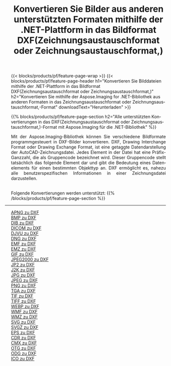 ﻿---
title: Konvertieren Sie Bilder aus anderen unterstützten Formaten mithilfe der .NET-Plattform in das Bildformat DXF(Zeichnungsaustauschformat oder Zeichnungsaustauschformat,) 
weight: 3920
url: /de/net/conversion/to/dxf 
lang: de
langdirlevel: 2
locales: zh-hans,ja,it,ru,de,es,fr,nl,id,lt,pl,pt,vi,tr,ko,zh-hant,ar,hi,th,sv,cs,uk,he
description: Mit Aspose.Imaging für die .NET-Bibliothek ist es einfach, von anderen unterstützten Bildformaten in DXF(Zeichnungsaustauschformat oder Zeichnungsaustauschformat,) zu konvertieren
---

{{< blocks/products/pf/feature-page-wrap >}}
{{< blocks/products/pf/feature-page-header h1="Konvertieren Sie Bilddateien mithilfe der .NET-Plattform in das Bildformat DXF(Zeichnungsaustauschformat oder Zeichnungsaustauschformat,)" h2="Konvertieren Sie mithilfe der Aspose.Imaging for .NET-Bibliothek aus anderen Formaten in das Zeichnungsaustauschformat oder Zeichnungsaustauschformat,-Format" downloadText="Herunterladen" >}}


{{% blocks/products/pf/feature-page-section  h2="Alle unterstützten Konvertierungen in das DXF(Zeichnungsaustauschformat oder Zeichnungsaustauschformat,)-Format mit Aspose.Imaging für die .NET-Bibliothek" %}}
<p align=justify>Mit der Aspose.Imaging-Bibliothek können Sie verschiedene Bildformate programmgesteuert in DXF-Bilder konvertieren. DXF, Drawing Interchange Format oder Drawing Exchange Format, ist eine getaggte Datendarstellung der AutoCAD-Zeichnungsdatei. Jedes Element in der Datei hat eine Präfix-Ganzzahl, die als Gruppencode bezeichnet wird. Dieser Gruppencode stellt tatsächlich das folgende Element dar und gibt die Bedeutung eines Datenelements für einen bestimmten Objekttyp an. DXF ermöglicht es, nahezu alle benutzerspezifischen Informationen in einer Zeichnungsdatei darzustellen.</p>
<br/>
Folgende Konvertierungen werden unterstützt:
{{% /blocks/products/pf/feature-page-section %}}
<div class="container-fluid productfamilypage bg-gray">
    <div class="convertypes bg-gray agp-content section">
        <div class="container">
		<hr style="margin-left:-20px;"/>
		<div class="row other-converters">
		    <div class='col-md-2 other-converter remove-lp remove-rp'><a href="/imaging/de/net/conversion/apng-to-dxf" >APNG zu DXF</a></div>
<div class='col-md-2 other-converter remove-lp remove-rp'><a href="/imaging/de/net/conversion/bmp-to-dxf" >BMP zu DXF</a></div>
<div class='col-md-2 other-converter remove-lp remove-rp'><a href="/imaging/de/net/conversion/dib-to-dxf" >DIB zu DXF</a></div>
<div class='col-md-2 other-converter remove-lp remove-rp'><a href="/imaging/de/net/conversion/dicom-to-dxf" >DICOM zu DXF</a></div>
<div class='col-md-2 other-converter remove-lp remove-rp'><a href="/imaging/de/net/conversion/djvu-to-dxf" >DJVU zu DXF</a></div>
<div class='col-md-2 other-converter remove-lp remove-rp'><a href="/imaging/de/net/conversion/dng-to-dxf" >DNG zu DXF</a></div>
<div class='col-md-2 other-converter remove-lp remove-rp'><a href="/imaging/de/net/conversion/emf-to-dxf" >EMF zu DXF</a></div>
<div class='col-md-2 other-converter remove-lp remove-rp'><a href="/imaging/de/net/conversion/emz-to-dxf" >EMZ zu DXF</a></div>
<div class='col-md-2 other-converter remove-lp remove-rp'><a href="/imaging/de/net/conversion/gif-to-dxf" >GIF zu DXF</a></div>
<div class='col-md-2 other-converter remove-lp remove-rp'><a href="/imaging/de/net/conversion/jpeg2000-to-dxf" >JPEG2000 zu DXF</a></div>
<div class='col-md-2 other-converter remove-lp remove-rp'><a href="/imaging/de/net/conversion/jp2-to-dxf" >JP2 zu DXF</a></div>
<div class='col-md-2 other-converter remove-lp remove-rp'><a href="/imaging/de/net/conversion/j2k-to-dxf" >J2K zu DXF</a></div>
<div class='col-md-2 other-converter remove-lp remove-rp'><a href="/imaging/de/net/conversion/jpg-to-dxf" >JPG zu DXF</a></div>
<div class='col-md-2 other-converter remove-lp remove-rp'><a href="/imaging/de/net/conversion/jpeg-to-dxf" >JPEG zu DXF</a></div>
<div class='col-md-2 other-converter remove-lp remove-rp'><a href="/imaging/de/net/conversion/png-to-dxf" >PNG zu DXF</a></div>
<div class='col-md-2 other-converter remove-lp remove-rp'><a href="/imaging/de/net/conversion/tga-to-dxf" >TGA zu DXF</a></div>
<div class='col-md-2 other-converter remove-lp remove-rp'><a href="/imaging/de/net/conversion/tif-to-dxf" >TIF zu DXF</a></div>
<div class='col-md-2 other-converter remove-lp remove-rp'><a href="/imaging/de/net/conversion/tiff-to-dxf" >TIFF zu DXF</a></div>
<div class='col-md-2 other-converter remove-lp remove-rp'><a href="/imaging/de/net/conversion/webp-to-dxf" >WEBP zu DXF</a></div>
<div class='col-md-2 other-converter remove-lp remove-rp'><a href="/imaging/de/net/conversion/wmf-to-dxf" >WMF zu DXF</a></div>
<div class='col-md-2 other-converter remove-lp remove-rp'><a href="/imaging/de/net/conversion/wmz-to-dxf" >WMZ zu DXF</a></div>
<div class='col-md-2 other-converter remove-lp remove-rp'><a href="/imaging/de/net/conversion/svg-to-dxf" >SVG zu DXF</a></div>
<div class='col-md-2 other-converter remove-lp remove-rp'><a href="/imaging/de/net/conversion/svgz-to-dxf" >SVGZ zu DXF</a></div>
<div class='col-md-2 other-converter remove-lp remove-rp'><a href="/imaging/de/net/conversion/eps-to-dxf" >EPS zu DXF</a></div>
<div class='col-md-2 other-converter remove-lp remove-rp'><a href="/imaging/de/net/conversion/cdr-to-dxf" >CDR zu DXF</a></div>
<div class='col-md-2 other-converter remove-lp remove-rp'><a href="/imaging/de/net/conversion/cmx-to-dxf" >CMX zu DXF</a></div>
<div class='col-md-2 other-converter remove-lp remove-rp'><a href="/imaging/de/net/conversion/otg-to-dxf" >OTG zu DXF</a></div>
<div class='col-md-2 other-converter remove-lp remove-rp'><a href="/imaging/de/net/conversion/odg-to-dxf" >ODG zu DXF</a></div>
<div class='col-md-2 other-converter remove-lp remove-rp'><a href="/imaging/de/net/conversion/ico-to-dxf" >ICO zu DXF</a></div>
                </div>
        </div>
    </div>
</div>
<br/>

